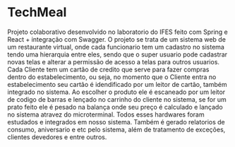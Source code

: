 # TechMeal
Projeto colaborativo desenvolvido no laboratorio do IFES feito com Spring e React + integração com Swagger. O projeto se trata de um sistema web de um restaurante virtual, onde cada funcionario tem um cadastro no sistema tendo uma hierarquia entre eles, sendo que o super usuario pode cadastrar novas telas e alterar a permissão de acesso a telas para outros usuarios. Cada Cliente tem um cartão de credito que serve para fazer compras dentro do estabelecimento, ou seja, no momento que o Cliente entra no estabelecimento seu cartão é idendificado por um leitor de cartão, também integrado no sistema. Ao escolher o produto ele é escaneado por um leitor de codigo de barras e lençado no carrinho do cliente no sistema, se for um prato feito ele é pesado na balança onde seu preço é calculado e lançado no sistema atravez do microterminal. Todos esses hardwares foram estudados e integrados em nosso sistema. Também é gerado relatorios de consumo, aniversario e etc pelo sistema, além de tratamento de exceções, clientes devedores e entre outros.
